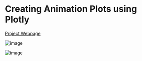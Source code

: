 # Creating Animation Plots using Plotly

[Project Webpage](https://rpruim.github.io/ds303-s22-projects/plotly-projects/tom-takeuchi/)


![image](https://user-images.githubusercontent.com/58647594/172677234-9694afa8-7a11-436e-9c59-242d7650d19b.png)

![image](https://user-images.githubusercontent.com/58647594/172677562-239d4101-e0a4-4f0f-8844-1d75c5573ea8.png)


